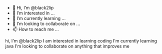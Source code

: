 - 👋 Hi, I’m @black2lip
- 👀 I’m interested in ...
- 🌱 I’m currently learning ...
- 💞️ I’m looking to collaborate on ...
- 📫 How to reach me ...

<!---
black2lip/black2lip is a ✨ special ✨ repository because its `README.md` (this file) appears on your GitHub profile.
You can click the Preview link to take a look at your changes.
--->
hi, I'm @black2lip
I am interested in learning coding
I'm currently learning java
I'm looking to collaborate on anything that improves me

